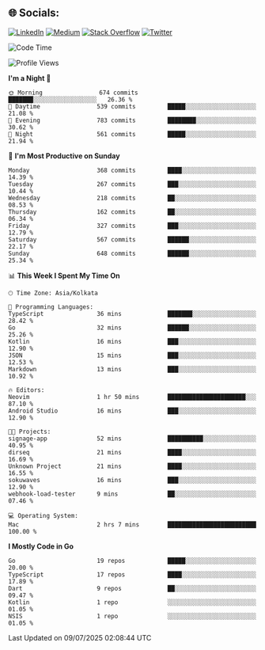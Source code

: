 
## 🌐 Socials:
[![LinkedIn](https://img.shields.io/badge/LinkedIn-%230077B5.svg?logo=linkedin&logoColor=white)](https://linkedin.com/in/sarkarshuvojit) [![Medium](https://img.shields.io/badge/Medium-12100E?logo=medium&logoColor=white)](https://medium.com/@shuvojitsarkar) [![Stack Overflow](https://img.shields.io/badge/-Stackoverflow-FE7A16?logo=stack-overflow&logoColor=white)](https://stackoverflow.com/users/2976015) [![Twitter](https://img.shields.io/badge/Twitter-%231DA1F2.svg?logo=Twitter&logoColor=white)](https://twitter.com/sarkarshuvojit) 

<!--START_SECTION:waka-->
![Code Time](http://img.shields.io/badge/Code%20Time-79%20hrs%2035%20mins-blue)

![Profile Views](http://img.shields.io/badge/Profile%20Views-50-blue)

**I'm a Night 🦉** 

```text
🌞 Morning                674 commits         ███████░░░░░░░░░░░░░░░░░░   26.36 % 
🌆 Daytime                539 commits         █████░░░░░░░░░░░░░░░░░░░░   21.08 % 
🌃 Evening                783 commits         ████████░░░░░░░░░░░░░░░░░   30.62 % 
🌙 Night                  561 commits         █████░░░░░░░░░░░░░░░░░░░░   21.94 % 
```
📅 **I'm Most Productive on Sunday** 

```text
Monday                   368 commits         ████░░░░░░░░░░░░░░░░░░░░░   14.39 % 
Tuesday                  267 commits         ███░░░░░░░░░░░░░░░░░░░░░░   10.44 % 
Wednesday                218 commits         ██░░░░░░░░░░░░░░░░░░░░░░░   08.53 % 
Thursday                 162 commits         ██░░░░░░░░░░░░░░░░░░░░░░░   06.34 % 
Friday                   327 commits         ███░░░░░░░░░░░░░░░░░░░░░░   12.79 % 
Saturday                 567 commits         ██████░░░░░░░░░░░░░░░░░░░   22.17 % 
Sunday                   648 commits         ██████░░░░░░░░░░░░░░░░░░░   25.34 % 
```


📊 **This Week I Spent My Time On** 

```text
🕑︎ Time Zone: Asia/Kolkata

💬 Programming Languages: 
TypeScript               36 mins             ███████░░░░░░░░░░░░░░░░░░   28.42 % 
Go                       32 mins             ██████░░░░░░░░░░░░░░░░░░░   25.26 % 
Kotlin                   16 mins             ███░░░░░░░░░░░░░░░░░░░░░░   12.90 % 
JSON                     15 mins             ███░░░░░░░░░░░░░░░░░░░░░░   12.53 % 
Markdown                 13 mins             ███░░░░░░░░░░░░░░░░░░░░░░   10.92 % 

🔥 Editors: 
Neovim                   1 hr 50 mins        ██████████████████████░░░   87.10 % 
Android Studio           16 mins             ███░░░░░░░░░░░░░░░░░░░░░░   12.90 % 

🐱‍💻 Projects: 
signage-app              52 mins             ██████████░░░░░░░░░░░░░░░   40.95 % 
dirseq                   21 mins             ████░░░░░░░░░░░░░░░░░░░░░   16.69 % 
Unknown Project          21 mins             ████░░░░░░░░░░░░░░░░░░░░░   16.55 % 
sokuwaves                16 mins             ███░░░░░░░░░░░░░░░░░░░░░░   12.90 % 
webhook-load-tester      9 mins              ██░░░░░░░░░░░░░░░░░░░░░░░   07.46 % 

💻 Operating System: 
Mac                      2 hrs 7 mins        █████████████████████████   100.00 % 
```

**I Mostly Code in Go** 

```text
Go                       19 repos            █████░░░░░░░░░░░░░░░░░░░░   20.00 % 
TypeScript               17 repos            ████░░░░░░░░░░░░░░░░░░░░░   17.89 % 
Dart                     9 repos             ██░░░░░░░░░░░░░░░░░░░░░░░   09.47 % 
Kotlin                   1 repo              ░░░░░░░░░░░░░░░░░░░░░░░░░   01.05 % 
NSIS                     1 repo              ░░░░░░░░░░░░░░░░░░░░░░░░░   01.05 % 
```




 Last Updated on 09/07/2025 02:08:44 UTC
<!--END_SECTION:waka-->
